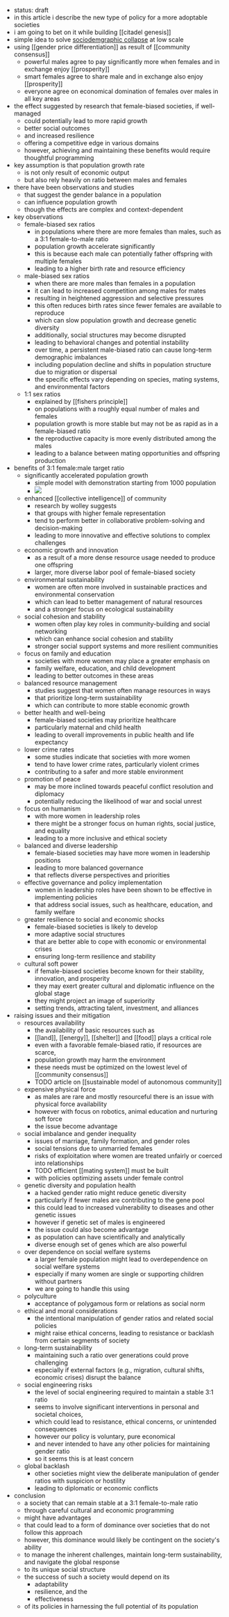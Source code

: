 - status: draft
- in this article i describe the new type of policy for a more adoptable societies
- i am going to bet on it while building [[citadel genesis]]
- simple idea to solve [sociodemgraphic collapse](https://en.wikipedia.org/wiki/Population_decline) at low scale
- using [[gender price differentiation]] as result of [[community consensus]]
	- powerful males agree to pay significantly more when females and in exchange enjoy [[prosperity]]
	- smart females agree to share male and in exchange also enjoy [[prosperity]]
	- everyone agree on economical domination of females over males in all key areas
- the effect suggested by research that female-biased societies, if well-managed
	- could potentially lead to more rapid growth
	- better social outcomes
	- and increased resilience
	- offering a competitive edge in various domains
	- however, achieving and maintaining these benefits would require thoughtful programming
- key assumption is that population growth rate
	- is not only result of economic output
	- but also rely heavily on ratio between males and females
- there have been observations and studies
	- that suggest the gender balance in a population
	- can influence population growth
	- though the effects are complex and context-dependent
- key observations
	- female-biased sex ratios
		- in populations where there are more females than males, such as a 3:1 female-to-male ratio
		- population growth accelerate significantly
		- this is because each male can potentially father offspring with multiple females
		- leading to a higher birth rate and resource efficiency
	- male-biased sex ratios
		- when there are more males than females in a population
		- it can lead to increased competition among males for mates
		- resulting in heightened aggression and selective pressures
		- this often reduces birth rates since fewer females are available to reproduce
		- which can slow population growth and decrease genetic diversity
		- additionally, social structures may become disrupted
		- leading to behavioral changes and potential instability
		- over time, a persistent male-biased ratio can cause long-term demographic imbalances
		- including population decline and shifts in population structure due to migration or dispersal
		- the specific effects vary depending on species, mating systems, and environmental factors
	- 1:1 sex ratios
		- explained by [[fishers principle]]
		- on populations with a roughly equal number of males and females
		- population growth is more stable but may not be as rapid as in a female-biased ratio
		- the reproductive capacity is more evenly distributed among the males
		- leading to a balance between mating opportunities and offspring production
- benefits of 3:1 female:male target ratio
	- significantly accelerated population growth
		- simple model with demonstration starting from 1000 population
		- ![](https://emerald-raw-leopon-384.mypinata.cloud/ipfs/QmTr3BjDMuZHjbBXZr5T8rk7xKBeJReZFXK8UE3S8GiFHB)
	- enhanced [[collective intelligence]] of community
		- research by wolley suggests
		- that groups with higher female representation
		- tend to perform better in collaborative problem-solving and decision-making
		- leading to more innovative and effective solutions to complex challenges
	- economic growth and innovation
		- as a result of a more dense resource usage needed to produce one offspring
		- larger, more diverse labor pool of female-biased society
	- environmental sustainability
		- women are often more involved in sustainable practices and environmental conservation
		- which can lead to better management of natural resources
		- and a stronger focus on ecological sustainability
	- social cohesion and stability
		- women often play key roles in community-building and social networking
		- which can enhance social cohesion and stability
		- stronger social support systems and more resilient communities
	- focus on family and education
		- societies with more women may place a greater emphasis on
		- family welfare, education, and child development
		- leading to better outcomes in these areas
	- balanced resource management
		- studies suggest that women often manage resources in ways
		- that prioritize long-term sustainability
		- which can contribute to more stable economic growth
	- better health and well-being
		- female-biased societies may prioritize healthcare
		- particularly maternal and child health
		- leading to overall improvements in public health and life expectancy
	- lower crime rates
		- some studies indicate that societies with more women
		- tend to have lower crime rates, particularly violent crimes
		- contributing to a safer and more stable environment
	- promotion of peace
		- may be more inclined towards peaceful conflict resolution and diplomacy
		- potentially reducing the likelihood of war and social unrest
	- focus on humanism
		- with more women in leadership roles
		- there might be a stronger focus on human rights, social justice, and equality
		- leading to a more inclusive and ethical society
	- balanced and diverse leadership
		- female-biased societies may have more women in leadership positions
		- leading to more balanced governance
		- that reflects diverse perspectives and priorities
	- effective governance and policy implementation
		- women in leadership roles have been shown to be effective in implementing policies
		- that address social issues, such as healthcare, education, and family welfare
	- greater resilience to social and economic shocks
		- female-biased societies is likely to develop
		- more adaptive social structures
		- that are better able to cope with economic or environmental crises
		- ensuring long-term resilience and stability
	- cultural soft power
		- if female-biased societies become known for their stability, innovation, and prosperity
		- they may exert greater cultural and diplomatic influence on the global stage
		- they might project an image of superiority
		- setting trends, attracting talent, investment, and alliances
- raising issues and their mitigation
	- resources availability
		- the availability of basic resources such as
		- [[land]], [[energy]], [[shelter]] and [[food]] plays a critical role
		- even with a favorable female-biased ratio, if resources are scarce,
		- population growth may harm the environment
		- these needs must be optimized on the lowest level of [[community consensus]]
		- TODO article on [[sustainable model of autonomous community]]
	- expensive physical force
		- as males are rare and mostly resourceful there is an issue with physical force availability
		- however with focus on robotics, animal education and nurturing soft force
		- the issue become advantage
	- social imbalance and gender inequality
		- issues of marriage, family formation, and gender roles
		- social tensions due to unmarried females
		- risks of exploitation where women are treated unfairly or coerced into relationships
		- TODO efficient [[mating system]] must be built
		- with policies optimizing assets under female control
	- genetic diversity and population health
		- a hacked gender ratio might reduce genetic diversity
		- particularly if fewer males are contributing to the gene pool
		- this could lead to increased vulnerability to diseases and other genetic issues
		- however if genetic set of males is engineered
		- the issue could also become advantage
		- as population can have scientifically and analytically
		- diverse enough set of genes which are also powerful
	- over dependence on social welfare systems
		- a larger female population might lead to overdependence on social welfare systems
		- especially if many women are single or supporting children without partners
		- we are going to handle this using
	- polyculture
		- acceptance of polygamous form or relations as social norm
	- ethical and moral considerations
		- the intentional manipulation of gender ratios and related social policies
		- might raise ethical concerns, leading to resistance or backlash from certain segments of society
	- long-term sustainability
		- maintaining such a ratio over generations could prove challenging
		- especially if external factors (e.g., migration, cultural shifts, economic crises) disrupt the balance
	- social engineering risks
		- the level of social engineering required to maintain a stable 3:1 ratio
		- seems to involve significant interventions in personal and societal choices,
		- which could lead to resistance, ethical concerns, or unintended consequences
		- however our policy is voluntary, pure economical
		- and never intended to have any other policies for maintaining gender ratio
		- so it seems this is at least concern
	- global backlash
		- other societies might view the deliberate manipulation of gender ratios with suspicion or hostility
		- leading to diplomatic or economic conflicts
- conclusion
	- a society that can remain stable at a 3:1 female-to-male ratio
	- through careful cultural and economic programming
	- might have advantages
	- that could lead to a form of dominance over societies that do not follow this approach
	- however, this dominance would likely be contingent on the society's ability
	- to manage the inherent challenges, maintain long-term sustainability, and navigate the global response
	- to its unique social structure
	- the success of such a society would depend on its
		- adaptability
		- resilience, and the
		- effectiveness
	- of its policies in harnessing the full potential of its population